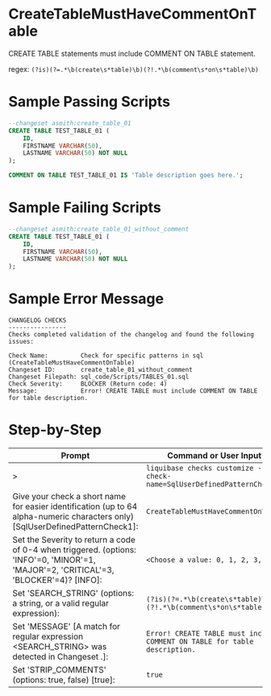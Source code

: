 # CreateTableMustHaveCommentOnTable

CREATE TABLE statements must include COMMENT ON TABLE statement.

regex: `(?is)(?=.*\b(create\s*table)\b)(?!.*\b(comment\s*on\s*table)\b)`

# Sample Passing Scripts
``` sql
--changeset asmith:create_table_01
CREATE TABLE TEST_TABLE_01 (
	ID,
	FIRSTNAME VARCHAR(50),
	LASTNAME VARCHAR(50) NOT NULL
);

COMMENT ON TABLE TEST_TABLE_01 IS 'Table description goes here.';
```

# Sample Failing Scripts
``` sql
--changeset asmith:create_table_01_without_comment
CREATE TABLE TEST_TABLE_01 (
	ID,
	FIRSTNAME VARCHAR(50),
	LASTNAME VARCHAR(50) NOT NULL
);
```

# Sample Error Message
``` 
CHANGELOG CHECKS
----------------
Checks completed validation of the changelog and found the following issues:

Check Name:         Check for specific patterns in sql (CreateTableMustHaveCommentOnTable)
Changeset ID:       create_table_01_without_comment
Changeset Filepath: sql_code/Scripts/TABLES_01.sql
Check Severity:     BLOCKER (Return code: 4)
Message:            Error! CREATE TABLE must include COMMENT ON TABLE for table description.
```

# Step-by-Step
| Prompt | Command or User Input |
| ------ | ----------------------|
| > | `liquibase checks customize --check-name=SqlUserDefinedPatternCheck` |
| Give your check a short name for easier identification (up to 64 alpha-numeric characters only) [SqlUserDefinedPatternCheck1]: | `CreateTableMustHaveCommentOnTable` |
| Set the Severity to return a code of 0-4 when triggered. (options: 'INFO'=0, 'MINOR'=1, 'MAJOR'=2, 'CRITICAL'=3, 'BLOCKER'=4)? [INFO]: | `<Choose a value: 0, 1, 2, 3, 4>` |
| Set 'SEARCH_STRING' (options: a string, or a valid regular expression): | `(?is)(?=.*\b(create\s*table)\b)(?!.*\b(comment\s*on\s*table)\b)` |
| Set 'MESSAGE' [A match for regular expression <SEARCH_STRING> was detected in Changeset <CHANGESET>.]: | `Error! CREATE TABLE must include COMMENT ON TABLE for table description.` |
| Set 'STRIP_COMMENTS' (options: true, false) [true]: | `true` |
